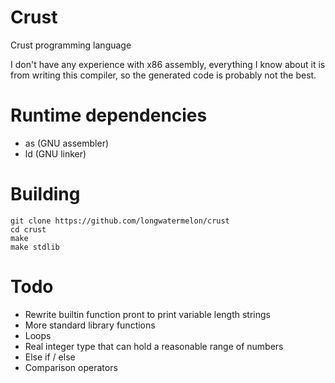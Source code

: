 # Crust

Crust programming language

I don't have any experience with x86 assembly, everything I know about it is from writing this compiler, so the generated code is probably not the best.

# Runtime dependencies
* as (GNU assembler)
* ld (GNU linker)

# Building
```
git clone https://github.com/longwatermelon/crust
cd crust
make
make stdlib
```

# Todo
* Rewrite builtin function pront to print variable length strings
* More standard library functions
* Loops
* Real integer type that can hold a reasonable range of numbers
* Else if / else
* Comparison operators

